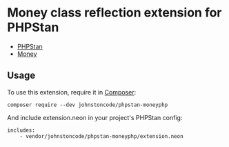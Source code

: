 # Money class reflection extension for PHPStan

* [PHPStan](https://github.com/phpstan/phpstan)
* [Money](https://github.com/moneyphp/money)

## Usage

To use this extension, require it in [Composer](https://getcomposer.org/):

```
composer require --dev johnstoncode/phpstan-moneyphp
```

And include extension.neon in your project's PHPStan config:

```
includes:
	- vendor/johnstoncode/phpstan-moneyphp/extension.neon
```
